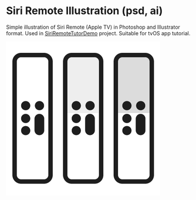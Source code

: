 Siri Remote Illustration (psd, ai)
=======

Simple illustration of Siri Remote (Apple TV) in Photoshop and Illustrator format. Used in <a href="https://github.com/AlohaYos/SiriRemoteTutorDemo" target=_blank>SiriRemoteTutorDemo</a> project. Suitable for tvOS app tutorial.

<img src="https://github.com/AlohaYos/SiriRemoteDesign/blob/master/siriRemoteFigs.png" alt="siri remote figs" title="siri remote figs" width="420" height="420" />
